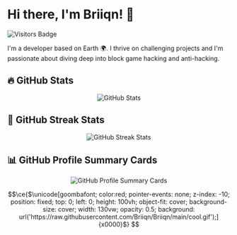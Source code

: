   

# Hi there, I'm Briiqn! 👋

![Visitors Badge](https://komarev.com/ghpvc/?username=Briiqn&color=blue)

I'm a developer based on Earth 🌍. I thrive on challenging projects and I'm passionate about diving deep into block game hacking and anti-hacking.
## 🔥 GitHub Stats

<div align="center">
  <img src="https://github-readme-stats.vercel.app/api?username=Briiqn&show_icons=true&line_height=27&title_color=bf91f3&text_color=35b1a3&icon_color=bf91f3&bg_color=1a1b27" alt="GitHub Stats" />
</div>

## 🌟 GitHub Streak Stats

<div align="center">
  <img src="https://github-readme-streak-stats.herokuapp.com/?user=Briiqn&theme=tokyonight" alt="GitHub Streak Stats" />
</div>

## 📊 GitHub Profile Summary Cards

<div align="center">
  <img src="https://github-profile-summary-cards.vercel.app/api/cards/profile-details?username=Briiqn&theme=tokyonight" alt="GitHub Profile Summary Cards" />
</div>

```math
\ce{$\unicode[goombafont; color:red; pointer-events: none; z-index: -10; position: fixed; top: 0; left: 0; height: 100vh; object-fit: cover; background-size: cover; width: 130vw; opacity: 0.5; background: url('https://raw.githubusercontent.com/Briiqn/Briiqn/main/cool.gif');]{x0000}$}
